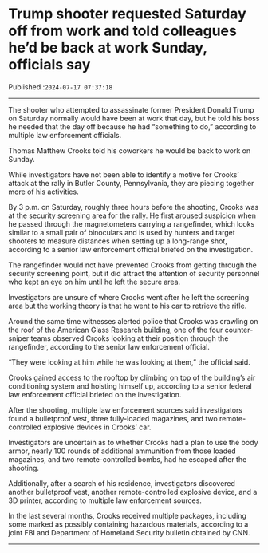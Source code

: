 # Trump shooter requested Saturday off from work and told colleagues he’d be back at work Sunday, officials say

Published :`2024-07-17 07:37:18`

---

The shooter who attempted to assassinate former President Donald Trump on Saturday normally would have been at work that day, but he told his boss he needed that the day off because he had “something to do,” according to multiple law enforcement officials.

Thomas Matthew Crooks told his coworkers he would be back to work on Sunday.

While investigators have not been able to identify a motive for Crooks’ attack at the rally in Butler County, Pennsylvania, they are piecing together more of his activities.

By 3 p.m. on Saturday, roughly three hours before the shooting, Crooks was at the security screening area for the rally. He first aroused suspicion when he passed through the magnetometers carrying a rangefinder, which looks similar to a small pair of binoculars and is used by hunters and target shooters to measure distances when setting up a long-range shot, according to a senior law enforcement official briefed on the investigation.

The rangefinder would not have prevented Crooks from getting through the security screening point, but it did attract the attention of security personnel who kept an eye on him until he left the secure area.

Investigators are unsure of where Crooks went after he left the screening area but the working theory is that he went to his car to retrieve the rifle.

Around the same time witnesses alerted police that Crooks was crawling on the roof of the American Glass Research building, one of the four counter-sniper teams observed Crooks looking at their position through the rangefinder, according to the senior law enforcement official.

“They were looking at him while he was looking at them,” the official said.

Crooks gained access to the rooftop by climbing on top of the building’s air conditioning system and hoisting himself up, according to a senior federal law enforcement official briefed on the investigation.

After the shooting, multiple law enforcement sources said investigators found a bulletproof vest, three fully-loaded magazines, and two remote-controlled explosive devices in Crooks’ car.

Investigators are uncertain as to whether Crooks had a plan to use the body armor, nearly 100 rounds of additional ammunition from those loaded magazines, and two remote-controlled bombs, had he escaped after the shooting.

Additionally, after a search of his residence, investigators discovered another bulletproof vest, another remote-controlled explosive device, and a 3D printer, according to multiple law enforcement sources.

In the last several months, Crooks received multiple packages, including some marked as possibly containing hazardous materials, according to a joint FBI and Department of Homeland Security bulletin obtained by CNN.

---

